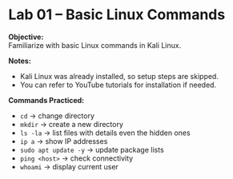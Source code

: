 # Lab 01 – Basic Linux Commands

**Objective:**  
Familiarize with basic Linux commands in Kali Linux.

**Notes:**  
- Kali Linux was already installed, so setup steps are skipped.  
- You can refer to YouTube tutorials for installation if needed.

**Commands Practiced:**  
- `cd` → change directory  
- `mkdir` → create a new directory  
- `ls -la` → list files with details even the hidden ones
- `ip a` → show IP addresses  
- `sudo apt update -y` → update package lists  
- `ping <host>` → check connectivity  
- `whoami` → display current user
